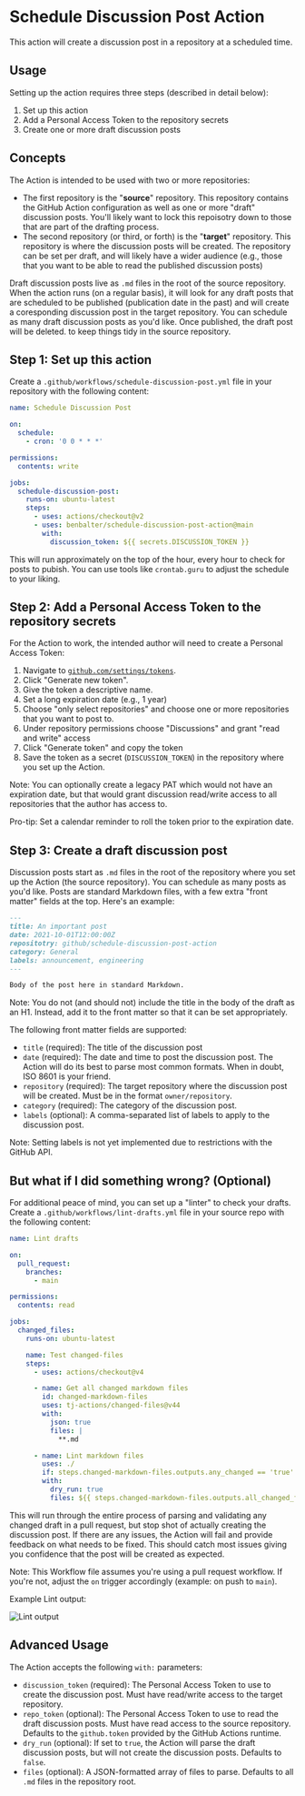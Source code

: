# Schedule Discussion Post Action

This action will create a discussion post in a repository at a scheduled time.

## Usage

Setting up the action requires three steps (described in detail below):

1. Set up this action
1. Add a Personal Access Token to the repository secrets
1. Create one or more draft discussion posts

## Concepts

The Action is intended to be used with two or more repositories:

- The first repository is the "**source**" repository. This repository contains
  the GitHub Action configuration as well as one or more "draft" discussion
  posts. You'll likely want to lock this repoisotry down to those that are part
  of the drafting process.
- The second repository (or third, or forth) is the "**target**" repository.
  This repository is where the discussion posts will be created. The repository
  can be set per draft, and will likely have a wider audience (e.g., those that
  you want to be able to read the published discussion posts)

Draft discussion posts live as `.md` files in the root of the source repository.
When the action runs (on a regular basis), it will look for any draft posts that
are scheduled to be published (publication date in the past) and will create a
coresponding discussion post in the target repository. You can schedule as many
draft discussion posts as you'd like. Once published, the draft post will be
deleted. to keep things tidy in the source repository.

## Step 1: Set up this action

Create a `.github/workflows/schedule-discussion-post.yml` file in your
repository with the following content:

```yaml
name: Schedule Discussion Post

on:
  schedule:
    - cron: '0 0 * * *'

permissions:
  contents: write

jobs:
  schedule-discussion-post:
    runs-on: ubuntu-latest
    steps:
      - uses: actions/checkout@v2
      - uses: benbalter/schedule-discussion-post-action@main
        with:
          discussion_token: ${{ secrets.DISCUSSION_TOKEN }}
```

This will run approximately on the top of the hour, every hour to check for
posts to pubish. You can use tools like `crontab.guru` to adjust the schedule to
your liking.

## Step 2: Add a Personal Access Token to the repository secrets

For the Action to work, the intended author will need to create a Personal
Access Token:

1. Navigate to
   [`github.com/settings/tokens`](https://github.com/settings/tokens?type=beta).
1. Click "Generate new token".
1. Give the token a descriptive name.
1. Set a long expiration date (e.g., 1 year)
1. Choose "only select repositories" and choose one or more repositories that
   you want to post to.
1. Under repository permissions choose "Discussions" and grant "read and write"
   access
1. Click "Generate token" and copy the token
1. Save the token as a secret (`DISCUSSION_TOKEN`) in the repository where you
   set up the Action.

Note: You can optionally create a legacy PAT which would not have an expiration
date, but that would grant discussion read/write access to all repositories that
the author has access to.

Pro-tip: Set a calendar reminder to roll the token prior to the expiration date.

## Step 3: Create a draft discussion post

Discussion posts start as `.md` files in the root of the repository where you
set up the Action (the source repository). You can schedule as many posts as
you'd like. Posts are standard Markdown files, with a few extra "front matter"
fields at the top. Here's an example:

```markdown
---
title: An important post
date: 2021-10-01T12:00:00Z
repositotry: github/schedule-discussion-post-action
category: General
labels: announcement, engineering
---

Body of the post here in standard Markdown.
```

Note: You do not (and should not) include the title in the body of the draft as
an H1. Instead, add it to the front matter so that it can be set appropriately.

The following front matter fields are supported:

- `title` (required): The title of the discussion post
- `date` (required): The date and time to post the discussion post. The Action
  will do its best to parse most common formats. When in doubt, ISO 8601 is your
  friend.
- `repository` (required): The target repository where the discussion post will
  be created. Must be in the format `owner/repository`.
- `category` (required): The category of the discussion post.
- `labels` (optional): A comma-separated list of labels to apply to the
  discussion post.

Note: Setting labels is not yet implemented due to restrictions with the GitHub
API.

## But what if I did something wrong? (Optional)

For additional peace of mind, you can set up a "linter" to check your drafts.
Create a `.github/workflows/lint-drafts.yml` file in your source repo with the
following content:

```yaml
name: Lint drafts

on:
  pull_request:
    branches:
      - main

permissions:
  contents: read

jobs:
  changed_files:
    runs-on: ubuntu-latest

    name: Test changed-files
    steps:
      - uses: actions/checkout@v4

      - name: Get all changed markdown files
        id: changed-markdown-files
        uses: tj-actions/changed-files@v44
        with:
          json: true
          files: |
            **.md

      - name: Lint markdown files
        uses: ./
        if: steps.changed-markdown-files.outputs.any_changed == 'true'
        with:
          dry_run: true
          files: ${{ steps.changed-markdown-files.outputs.all_changed_files }}
```

This will run through the entire process of parsing and validating any changed
draft in a pull request, but stop shot of actually creating the discussion post.
If there are any issues, the Action will fail and provide feedback on what needs
to be fixed. This should catch most issues giving you confidence that the post
will be created as expected.

Note: This Workflow file assumes you're using a pull request workflow. If you're
not, adjust the `on` trigger accordingly (example: on push to `main`).

Example Lint output:

![Lint output](https://github.com/user-attachments/assets/379064bd-d445-4d0f-aa94-07f75e86ec30)

## Advanced Usage

The Action accepts the following `with:` parameters:

- `discussion_token` (required): The Personal Access Token to use to create the
  discussion post. Must have read/write access to the target repository.
- `repo_token` (optional): The Personal Access Token to use to read the draft
  discussion posts. Must have read access to the source repository. Defaults to
  the `github.token` provided by the GitHub Actions runtime.
- `dry_run` (optional): If set to `true`, the Action will parse the draft
  discussion posts, but will not create the discussion posts. Defaults to
  `false`.
- `files` (optional): A JSON-formatted array of files to parse. Defaults to all
  `.md` files in the repository root.
